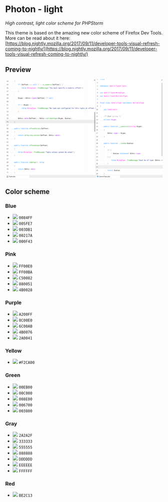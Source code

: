 # Photon - light

*High contrast, light color scheme for PHPStorm*

This theme is based on the amazing new color scheme of Firefox Dev Tools. More can be read about it here:  [https://blog.nightly.mozilla.org/2017/09/11/developer-tools-visual-refresh-coming-to-nightly/](https://blog.nightly.mozilla.org/2017/09/11/developer-tools-visual-refresh-coming-to-nightly/)

## Preview

![Preview](./preview.png?1)

## Color scheme

### Blue 

- <img width="15" src="https://color.stitcher.io/0084ff"/> `0084FF`
- <img width="15" src="https://color.stitcher.io/005fe7"/> `005FE7`
- <img width="15" src="https://color.stitcher.io/003db1"/> `003DB1`
- <img width="15" src="https://color.stitcher.io/00217a"/> `00217A`
- <img width="15" src="https://color.stitcher.io/000f43"/> `000F43`

### Pink
- <img width="15" src="https://color.stitcher.io/ff00e0"/> `FF00E0`
- <img width="15" src="https://color.stitcher.io/ff00ba"/> `FF00BA`
- <img width="15" src="https://color.stitcher.io/c50082"/> `C50082`
- <img width="15" src="https://color.stitcher.io/880051"/> `880051`
- <img width="15" src="https://color.stitcher.io/4b0028"/> `4B0028`

### Purple
- <img width="15" src="https://color.stitcher.io/a200ff"/> `A200FF`
- <img width="15" src="https://color.stitcher.io/8c00e0"/> `8C00E0`
- <img width="15" src="https://color.stitcher.io/6c00ab"/> `6C00AB`
- <img width="15" src="https://color.stitcher.io/4b0076"/> `4B0076`
- <img width="15" src="https://color.stitcher.io/2a0041"/> `2A0041`

### Yellow

- <img width="15" src="https://color.stitcher.io/F2CA00"/> `#F2CA00`

### Green
- <img width="15" src="https://color.stitcher.io/00eb00"/> `00EB00`
- <img width="15" src="https://color.stitcher.io/00c000"/> `00C000`
- <img width="15" src="https://color.stitcher.io/008e00"/> `008E00`
- <img width="15" src="https://color.stitcher.io/006700"/> `006700`
- <img width="15" src="https://color.stitcher.io/003800"/> `003800`

### Gray
- <img width="15" src="https://color.stitcher.io/2a2a2f"/> `2A2A2F`
- <img width="15" src="https://color.stitcher.io/333333"/> `333333`
- <img width="15" src="https://color.stitcher.io/555555"/> `555555`
- <img width="15" src="https://color.stitcher.io/888888"/> `888888`
- <img width="15" src="https://color.stitcher.io/dddddd"/> `DDDDDD`
- <img width="15" src="https://color.stitcher.io/eeeeee"/> `EEEEEE`
- <img width="15" src="https://color.stitcher.io/ffffff"/> `FFFFFF`

### Red

- <img width="15" src="https://color.stitcher.io/BE2C13"/> `BE2C13`
